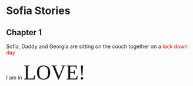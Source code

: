 # Sofia Stories
## Chapter 1

Sofia, Daddy and Georgia are sitting on the couch together on a <span style="color:red">lock down day</span>



I am in <span style="font-family:Papyrus; font-size:4em;">LOVE!</span>
